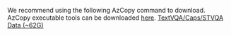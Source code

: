 We recommend using the following AzCopy command to download. AzCopy executable tools can be downloaded [here](https://learn.microsoft.com/en-us/azure/storage/common/storage-use-azcopy-v10#download-azcopy).
[TextVQA/Caps/STVQA Data (~62G)](https://tapvqacaption.blob.core.windows.net/data/data)
